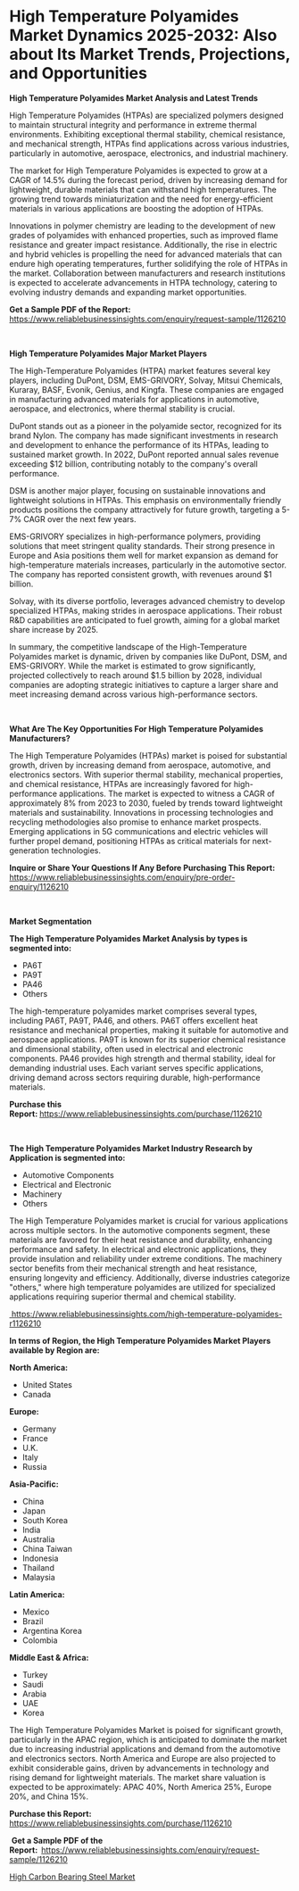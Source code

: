 <p><h1>High Temperature Polyamides Market Dynamics 2025-2032: Also about Its Market Trends, Projections, and Opportunities</h1></p><p><strong>High Temperature Polyamides Market Analysis and Latest Trends</strong></p>
<p><p>High Temperature Polyamides (HTPAs) are specialized polymers designed to maintain structural integrity and performance in extreme thermal environments. Exhibiting exceptional thermal stability, chemical resistance, and mechanical strength, HTPAs find applications across various industries, particularly in automotive, aerospace, electronics, and industrial machinery. </p><p>The market for High Temperature Polyamides is expected to grow at a CAGR of 14.5% during the forecast period, driven by increasing demand for lightweight, durable materials that can withstand high temperatures. The growing trend towards miniaturization and the need for energy-efficient materials in various applications are boosting the adoption of HTPAs. </p><p>Innovations in polymer chemistry are leading to the development of new grades of polyamides with enhanced properties, such as improved flame resistance and greater impact resistance. Additionally, the rise in electric and hybrid vehicles is propelling the need for advanced materials that can endure high operating temperatures, further solidifying the role of HTPAs in the market. Collaboration between manufacturers and research institutions is expected to accelerate advancements in HTPA technology, catering to evolving industry demands and expanding market opportunities.</p></p>
<p><strong>Get a Sample PDF of the Report:&nbsp;</strong> <a href="https://www.reliablebusinessinsights.com/enquiry/request-sample/1126210?utm_campaign=2313&utm_medium=2&utm_source=Github&utm_content=ia&utm_term=02042025&utm_id=high-temperature-polyamides">https://www.reliablebusinessinsights.com/enquiry/request-sample/1126210</a></p>
<p>&nbsp;</p>
<p><strong>High Temperature Polyamides Major Market Players</strong></p>
<p><p>The High-Temperature Polyamides (HTPA) market features several key players, including DuPont, DSM, EMS-GRIVORY, Solvay, Mitsui Chemicals, Kuraray, BASF, Evonik, Genius, and Kingfa. These companies are engaged in manufacturing advanced materials for applications in automotive, aerospace, and electronics, where thermal stability is crucial.</p><p>DuPont stands out as a pioneer in the polyamide sector, recognized for its brand Nylon. The company has made significant investments in research and development to enhance the performance of its HTPAs, leading to sustained market growth. In 2022, DuPont reported annual sales revenue exceeding $12 billion, contributing notably to the company's overall performance.</p><p>DSM is another major player, focusing on sustainable innovations and lightweight solutions in HTPAs. This emphasis on environmentally friendly products positions the company attractively for future growth, targeting a 5-7% CAGR over the next few years.</p><p>EMS-GRIVORY specializes in high-performance polymers, providing solutions that meet stringent quality standards. Their strong presence in Europe and Asia positions them well for market expansion as demand for high-temperature materials increases, particularly in the automotive sector. The company has reported consistent growth, with revenues around $1 billion.</p><p>Solvay, with its diverse portfolio, leverages advanced chemistry to develop specialized HTPAs, making strides in aerospace applications. Their robust R&D capabilities are anticipated to fuel growth, aiming for a global market share increase by 2025.</p><p>In summary, the competitive landscape of the High-Temperature Polyamides market is dynamic, driven by companies like DuPont, DSM, and EMS-GRIVORY. While the market is estimated to grow significantly, projected collectively to reach around $1.5 billion by 2028, individual companies are adopting strategic initiatives to capture a larger share and meet increasing demand across various high-performance sectors.</p></p>
<p>&nbsp;</p>
<p><strong>What Are The Key Opportunities For High Temperature Polyamides Manufacturers?</strong></p>
<p><p>The High Temperature Polyamides (HTPAs) market is poised for substantial growth, driven by increasing demand from aerospace, automotive, and electronics sectors. With superior thermal stability, mechanical properties, and chemical resistance, HTPAs are increasingly favored for high-performance applications. The market is expected to witness a CAGR of approximately 8% from 2023 to 2030, fueled by trends toward lightweight materials and sustainability. Innovations in processing technologies and recycling methodologies also promise to enhance market prospects. Emerging applications in 5G communications and electric vehicles will further propel demand, positioning HTPAs as critical materials for next-generation technologies.</p></p>
<p><strong>Inquire or Share Your Questions If Any Before Purchasing This Report:</strong> <a href="https://www.reliablebusinessinsights.com/enquiry/pre-order-enquiry/1126210?utm_campaign=2313&utm_medium=2&utm_source=Github&utm_content=ia&utm_term=02042025&utm_id=high-temperature-polyamides">https://www.reliablebusinessinsights.com/enquiry/pre-order-enquiry/1126210</a></p>
<p>&nbsp;</p>
<p><strong>Market Segmentation</strong></p>
<p><strong>The High Temperature Polyamides Market Analysis by types is segmented into:</strong></p>
<p><ul><li>PA6T</li><li>PA9T</li><li>PA46</li><li>Others</li></ul></p>
<p><p>The high-temperature polyamides market comprises several types, including PA6T, PA9T, PA46, and others. PA6T offers excellent heat resistance and mechanical properties, making it suitable for automotive and aerospace applications. PA9T is known for its superior chemical resistance and dimensional stability, often used in electrical and electronic components. PA46 provides high strength and thermal stability, ideal for demanding industrial uses. Each variant serves specific applications, driving demand across sectors requiring durable, high-performance materials.</p></p>
<p><strong>Purchase this Report:&nbsp;</strong><a href="https://www.reliablebusinessinsights.com/purchase/1126210?utm_campaign=2313&utm_medium=2&utm_source=Github&utm_content=ia&utm_term=02042025&utm_id=high-temperature-polyamides">https://www.reliablebusinessinsights.com/purchase/1126210</a></p>
<p>&nbsp;</p>
<p><strong>The High Temperature Polyamides Market Industry Research by Application is segmented into:</strong></p>
<p><ul><li>Automotive Components</li><li>Electrical and Electronic</li><li>Machinery</li><li>Others</li></ul></p>
<p><p>The High Temperature Polyamides market is crucial for various applications across multiple sectors. In the automotive components segment, these materials are favored for their heat resistance and durability, enhancing performance and safety. In electrical and electronic applications, they provide insulation and reliability under extreme conditions. The machinery sector benefits from their mechanical strength and heat resistance, ensuring longevity and efficiency. Additionally, diverse industries categorize "others," where high temperature polyamides are utilized for specialized applications requiring superior thermal and chemical stability.</p></p>
<p><a href="https://www.reliablebusinessinsights.com/high-temperature-polyamides-r1126210?utm_campaign=2313&utm_medium=2&utm_source=Github&utm_content=ia&utm_term=02042025&utm_id=high-temperature-polyamides">&nbsp;https://www.reliablebusinessinsights.com/high-temperature-polyamides-r1126210</a></p>
<p><strong>In terms of Region, the High Temperature Polyamides Market Players available by Region are:</strong></p>
<p>
    <p> <strong> North America: </strong>
        <ul>
            <li>United States</li>
            <li>Canada</li>
        </ul>
        </p> 
    <p> <strong> Europe: </strong>
        <ul>
            <li>Germany</li>
            <li>France</li>
            <li>U.K.</li>
            <li>Italy</li>
            <li>Russia</li>
        </ul>
        </p> 
    <p> <strong> Asia-Pacific: </strong>
        <ul>
            <li>China</li>
            <li>Japan</li>
            <li>South Korea</li>
            <li>India</li>
            <li>Australia</li>
            <li>China Taiwan</li>
            <li>Indonesia</li>
            <li>Thailand</li>
            <li>Malaysia</li>
        </ul>
        </p> 
    <p> <strong> Latin America: </strong>
        <ul>
            <li>Mexico</li>
            <li>Brazil</li>
            <li>Argentina Korea</li>
            <li>Colombia</li>
        </ul>
        </p> 
    <p> <strong> Middle East & Africa: </strong>
        <ul>
            <li>Turkey</li>
            <li>Saudi</li>
            <li>Arabia</li>
            <li>UAE</li>
            <li>Korea</li>
        </ul>
    </p>
    </p>
<p><p>The High Temperature Polyamides Market is poised for significant growth, particularly in the APAC region, which is anticipated to dominate the market due to increasing industrial applications and demand from the automotive and electronics sectors. North America and Europe are also projected to exhibit considerable gains, driven by advancements in technology and rising demand for lightweight materials. The market share valuation is expected to be approximately: APAC 40%, North America 25%, Europe 20%, and China 15%.</p></p>
<p><strong>Purchase this Report: </strong><a href="https://www.reliablebusinessinsights.com/purchase/1126210?utm_campaign=2313&utm_medium=2&utm_source=Github&utm_content=ia&utm_term=02042025&utm_id=high-temperature-polyamides">https://www.reliablebusinessinsights.com/purchase/1126210</a></p>
<p>&nbsp;<strong>Get a Sample PDF of the Report:&nbsp;&nbsp;</strong><a href="https://www.reliablebusinessinsights.com/enquiry/request-sample/1126210?utm_campaign=2313&utm_medium=2&utm_source=Github&utm_content=ia&utm_term=02042025&utm_id=high-temperature-polyamides">https://www.reliablebusinessinsights.com/enquiry/request-sample/1126210</a></p>
<p><strong></strong></p>
<p><p><a href="https://github.com/boitafbg/Market-Research-Report-List-1/blob/main/high-carbon-bearing-steel-market.md?utm_campaign=2313&utm_medium=2&utm_source=Github&utm_content=ia&utm_term=02042025&utm_id=high-temperature-polyamides">High Carbon Bearing Steel Market</a></p></p>